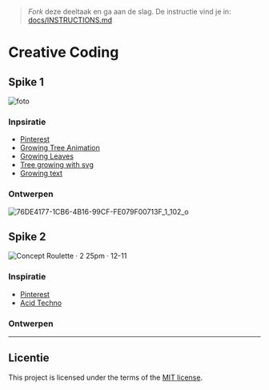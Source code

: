 > _Fork_ deze deeltaak en ga aan de slag. 
De instructie vind je in: [docs/INSTRUCTIONS.md](docs/INSTRUCTIONS.md)

# Creative Coding

## Spike 1

![foto](https://github.com/luukbrauckmann/creative-coding/assets/47314813/288ccc5b-3add-4ee4-93a4-7aa10a3821cb)

### Inpsiratie

- [Pinterest](https://nl.pinterest.com/search/pins/?q=folk%20botanical&rs=typed)
- [Growing Tree Animation](https://codepen.io/aranja/pen/jbjxNZ?css-preprocessor=none)
- [Growing Leaves](https://gsap.com/community/forums/topic/19688-animation-grow-tree-branch-with-leaves/)
- [Tree growing with svg](https://codepen.io/Myau/pen/wbmmeK)
- [Growing text](https://codepen.io/mandymichael/details/YYaWop)

### Ontwerpen

![76DE4177-1CB6-4B16-99CF-FE079F00713F_1_102_o](https://github.com/luukbrauckmann/back-to-static-creative-coding/assets/47314813/f8503100-e32a-4974-b992-466e1b513d8e)

## Spike 2

![Concept Roulette · 2 25pm · 12-11](https://github.com/luukbrauckmann/back-to-static-creative-coding/assets/47314813/6028e72b-d3b1-4ddd-ab1d-b1c1c899ab46)

### Inspiratie

- [Pinterest](https://nl.pinterest.com/search/pins/?q=acid%20graphic&rs=typed)
- [Acid Techno](https://nl.pinterest.com/pin/585468020329076120/)

### Ontwerpen

***

## Licentie

This project is licensed under the terms of the [MIT license](./LICENSE).
